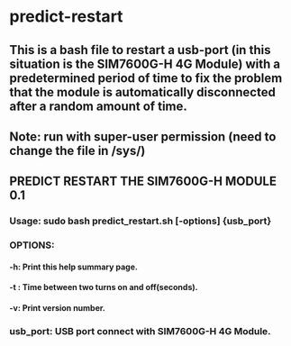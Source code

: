 # predict-restart
## This is a bash file to restart a usb-port (in this situation is the SIM7600G-H 4G Module) with a predetermined period of time to fix the problem that the module is automatically disconnected after a random amount of time.
## Note: run with super-user permission (need to change the file in /sys/)

## PREDICT RESTART THE SIM7600G-H MODULE 0.1
### Usage: sudo bash predict_restart.sh [-options] {usb_port}
###
### OPTIONS:
####   -h: Print this help summary page.
####   -t <seconds>: Time between two turns on and off(seconds).
####   -v: Print version number.
####
###  usb_port: USB port connect with SIM7600G-H 4G Module.
